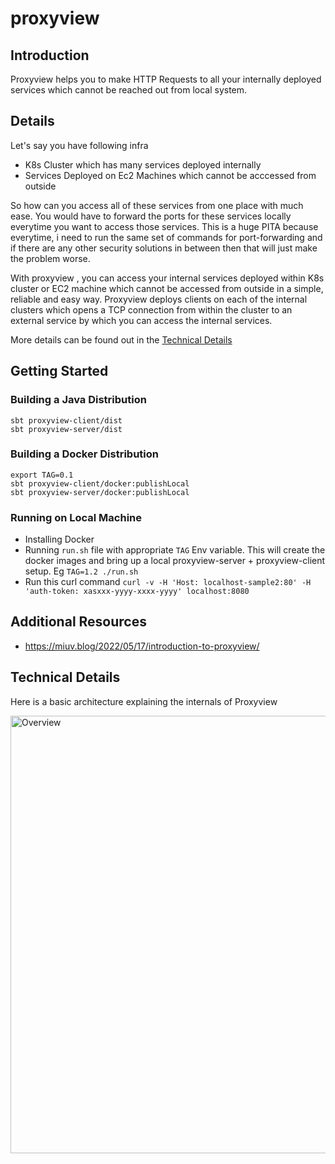# proxyview

## Introduction
Proxyview helps you to make HTTP Requests to all your internally deployed services which cannot be reached out from local system.

## Details

Let's say you have following infra
- K8s Cluster which has many services deployed internally
- Services Deployed on Ec2 Machines which cannot be acccessed from outside

So how can you access all of these services from one place with much ease. 
You would have to forward the ports for these services locally everytime you want to access those services. 
This is a huge PITA because everytime, i need to run the same set of commands for port-forwarding 
and if there are any other security solutions in between then that will just make the problem worse.

With proxyview , you can access your internal services deployed within K8s cluster or EC2 machine which cannot be accessed from outside in a simple, reliable and easy way.
Proxyview deploys clients on each of the internal clusters which opens a TCP connection from within the cluster to an external service by which you can access the internal services.

More details can be found out in the [Technical Details](#technical-details)

## Getting Started

### Building a Java Distribution
```
sbt proxyview-client/dist
sbt proxyview-server/dist
```

### Building a Docker Distribution

```
export TAG=0.1
sbt proxyview-client/docker:publishLocal
sbt proxyview-server/docker:publishLocal
```

### Running on Local Machine

- Installing Docker
- Running `run.sh` file with appropriate `TAG` Env variable. This will create the docker images and bring up a local proxyview-server + proxyview-client setup. 
  Eg `TAG=1.2 ./run.sh`
- Run this curl command `curl -v -H 'Host: localhost-sample2:80' -H 'auth-token: xasxxx-yyyy-xxxx-yyyy' localhost:8080`

## Additional Resources

- https://miuv.blog/2022/05/17/introduction-to-proxyview/

## Technical Details

Here is a basic architecture explaining the internals of Proxyview

<img src="https://i.ibb.co/YTSxF40/proxyview.png" alt="Overview" style="float: left; margin-right: 10px;" width="750" height="700"/> 
